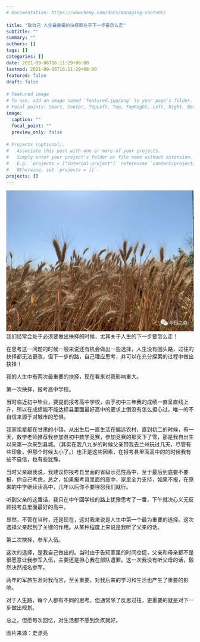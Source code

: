 ```yaml
---
# Documentation: https://wowchemy.com/docs/managing-content/

title: "致自己 人生最重要的抉择都在于下一步要怎么走"
subtitle: ""
summary: ""
authors: []
tags: []
categories: []
date: 2021-09-06T16:11:29+08:00
lastmod: 2021-09-06T16:11:29+08:00
featured: false
draft: false

# Featured image
# To use, add an image named `featured.jpg/png` to your page's folder.
# Focal points: Smart, Center, TopLeft, Top, TopRight, Left, Right, BottomLeft, Bottom, BottomRight.
image:
  caption: ""
  focal_point: ""
  preview_only: false

# Projects (optional).
#   Associate this post with one or more of your projects.
#   Simply enter your project's folder or file name without extension.
#   E.g. `projects = ["internal-project"]` references `content/project/deep-learning/index.md`.
#   Otherwise, set `projects = []`.
projects: []
---
```

![](p1.png)
我们经常会处于必须要做出抉择的时候，尤其关于人生的下一步要怎么走！



在思考这一问题的时候一般来说还有机会做出一些选择，人生没有回头路，过往的抉择都无法更改，但下一步的路，自己理应思考，并可以在充分探索的过程中做出抉择！



我的人生中有两次最重要的抉择，现在看来对我影响重大。



第一次抉择，报考高中学校。

当时临近初中毕业，要提前报考高中学校，由于初中三年我的成绩一直呈直线上升，所以在成绩能不能达标县里面最好高中的要求上倒没有怎么担心过，唯一的不自信来源于对城市的恐惧。



我家祖辈都在甘肃的小镇，从出生后一直生活在偏远农村，直到初二的时候，有一天，数学老师推荐我参加县初中数学竞赛，参加竞赛的那天下了雪，那是我自出生以来第一次来到县城。（其实在我八九岁的时候父亲带我去兰州玩过几天，尽管有些印象，但那个时候太小了。）也正是这些因素，在报考县里面高中的的时候我有些不自信，也有些犹豫。



当时父亲跟我说，我建议你报考县里面的省级示范性高中，至于最后到底要不要报，你自己考虑，总之，如果报考县里面的高中，家里全力支持，如果不报，在原来的中学继续读高中，几年以后你不要埋怨我们就行。



听到父亲的这番话，我只在中午回学校的路上犹豫思考了一番，下午就决心义无反顾报考县里面最好的高中。



显然，不管在当时，还是现在，这对我来说是人生中第一个最为重要的选择。这次选择父亲起到了关键的作用。从某种程度上来说是我听了父亲的话。



第二次抉择，参军入伍。

这次的选择，是我自己做出的。当时由于告知家里的时间仓促，父亲和母亲都不是很愿意让我参军入伍，主要还是担心我在部队遭罪。这一次我没有听父母的话，毅然决然报名参军。



两年的军旅生涯对我而言，至关重要，对我后来的学习和生活也产生了重要的影响。



对于人生路，每个人都有不同的思考，但通常除了反思过往，更重要的就是对下一步做出规划。



总之，但愿每次回忆，对生活都不感到负疚就好。



图片来源：史漂亮
